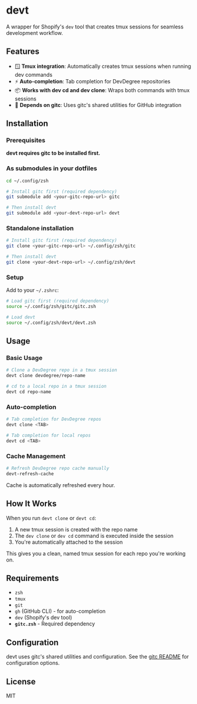 # devt

A wrapper for Shopify's `dev` tool that creates tmux sessions for seamless development workflow.

## Features

- 🪟 **Tmux integration**: Automatically creates tmux sessions when running dev commands
- ⚡ **Auto-completion**: Tab completion for DevDegree repositories
- 📦 **Works with dev cd and dev clone**: Wraps both commands with tmux sessions
- 🔧 **Depends on gitc**: Uses gitc's shared utilities for GitHub integration

## Installation

### Prerequisites

**devt requires gitc to be installed first.**

### As submodules in your dotfiles

```bash
cd ~/.config/zsh

# Install gitc first (required dependency)
git submodule add <your-gitc-repo-url> gitc

# Then install devt
git submodule add <your-devt-repo-url> devt
```

### Standalone installation

```bash
# Install gitc first (required dependency)
git clone <your-gitc-repo-url> ~/.config/zsh/gitc

# Then install devt
git clone <your-devt-repo-url> ~/.config/zsh/devt
```

### Setup

Add to your `~/.zshrc`:

```zsh
# Load gitc first (required dependency)
source ~/.config/zsh/gitc/gitc.zsh

# Load devt
source ~/.config/zsh/devt/devt.zsh
```

## Usage

### Basic Usage

```bash
# Clone a DevDegree repo in a tmux session
devt clone devdegree/repo-name

# cd to a local repo in a tmux session
devt cd repo-name
```

### Auto-completion

```bash
# Tab completion for DevDegree repos
devt clone <TAB>

# Tab completion for local repos
devt cd <TAB>
```

### Cache Management

```bash
# Refresh DevDegree repo cache manually
devt-refresh-cache
```

Cache is automatically refreshed every hour.

## How It Works

When you run `devt clone` or `devt cd`:
1. A new tmux session is created with the repo name
2. The `dev clone` or `dev cd` command is executed inside the session
3. You're automatically attached to the session

This gives you a clean, named tmux session for each repo you're working on.

## Requirements

- `zsh`
- `tmux`
- `git`
- `gh` (GitHub CLI) - for auto-completion
- `dev` (Shopify's dev tool)
- **`gitc.zsh`** - Required dependency

## Configuration

devt uses gitc's shared utilities and configuration. See the [gitc README](../gitc/README.md) for configuration options.

## License

MIT

